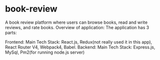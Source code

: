 # book-review
A book review platform where users can browse books, read and write reviews, and rate books. 
Overview of application:
The application has 3 parts:

Frontend:
Main Tech Stack: React.js, Redux(not really used it in this app), React Router V4, Webpack4, Babel.
Backend:
Main Tech Stack: Express.js, MySql, Pm2(for running node.js server)

